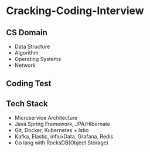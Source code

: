 # Cracking-Coding-Interview
## CS Domain
- Data Structure
- Algorithm
- Operating Systems
- Network

## Coding Test

## Tech Stack 
- Microservice Architecture
- Java Spring Framework, JPA/Hibernate
- Git, Docker, Kubernetes + Istio
- Kafka, Elastic, influxData, Grafana, Redis
- Go lang with RocksDB(Object Storage)
